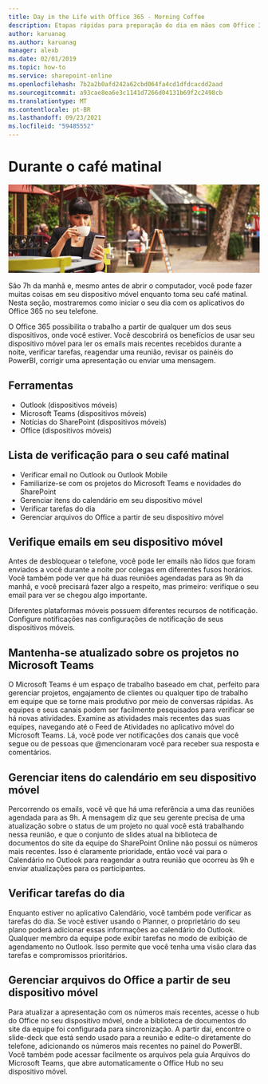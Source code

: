 ```yaml
---
title: Day in the Life with Office 365 - Morning Coffee
description: Etapas rápidas para preparação do dia em mãos com Office 365
author: karuanag
ms.author: karuanag
manager: alexb
ms.date: 02/01/2019
ms.topic: how-to
ms.service: sharepoint-online
ms.openlocfilehash: 7b2a2b0afd242a62cbd064fa4cd1dfdcacdd2aad
ms.sourcegitcommit: a93cae8ea6e3c1141d7266d04131b69f2c2498cb
ms.translationtype: MT
ms.contentlocale: pt-BR
ms.lasthandoff: 09/23/2021
ms.locfileid: "59485552"
---
```

# <a name="during-morning-coffee"></a>Durante o café matinal

![Visual do café matinal](media/ditl_coffee.png)

São 7h da manhã e, mesmo antes de abrir o computador, você pode fazer muitas coisas em seu dispositivo móvel enquanto toma seu café matinal. Nesta seção, mostraremos como iniciar o seu dia com os aplicativos do Office 365 no seu telefone.

O Office 365 possibilita o trabalho a partir de qualquer um dos seus dispositivos, onde você estiver. Você descobrirá os benefícios de usar seu dispositivo móvel para ler os emails mais recentes recebidos durante a noite, verificar tarefas, reagendar uma reunião, revisar os painéis do PowerBI, corrigir uma apresentação ou enviar uma mensagem. 

## <a name="tools"></a>Ferramentas
- Outlook (dispositivos móveis)
- Microsoft Teams (dispositivos móveis)
- Notícias do SharePoint (dispositivos móveis)
- Office (dispositivos móveis)

## <a name="checklist-for-your-morning-coffee"></a>Lista de verificação para o seu café matinal
- Verificar email no Outlook ou Outlook Mobile
- Familiarize-se com os projetos do Microsoft Teams e novidades do SharePoint
- Gerenciar itens do calendário em seu dispositivo móvel
- Verificar tarefas do dia
- Gerenciar arquivos do Office a partir de seu dispositivo móvel 

## <a name="check-mail-from-your-mobile-device"></a>Verifique emails em seu dispositivo móvel
Antes de desbloquear o telefone, você pode ler emails não lidos que foram enviados a você durante a noite por colegas em diferentes fusos horários. Você também pode ver que há duas reuniões agendadas para as 9h da manhã, e você precisará fazer algo a respeito, mas primeiro: verifique o seu email para ver se chegou algo importante.

Diferentes plataformas móveis possuem diferentes recursos de notificação. Configure notificações nas configurações de notificação de seus dispositivos móveis. 

## <a name="get-up-to-date-on-projects-in-microsoft-teams"></a>Mantenha-se atualizado sobre os projetos no Microsoft Teams
O Microsoft Teams é um espaço de trabalho baseado em chat, perfeito para gerenciar projetos, engajamento de clientes ou qualquer tipo de trabalho em equipe que se torne mais produtivo por meio de conversas rápidas. As equipes e seus canais podem ser facilmente pesquisados para verificar se há novas atividades. Examine as atividades mais recentes das suas equipes, navegando até o Feed de Atividades no aplicativo móvel do Microsoft Teams. Lá, você pode ver notificações dos canais que você segue ou de pessoas que @mencionaram você para receber sua resposta e comentários.  

## <a name="manage-calendar-items-on-your-mobile-device"></a>Gerenciar itens do calendário em seu dispositivo móvel
Percorrendo os emails, você vê que há uma referência a uma das reuniões agendada para as 9h. A mensagem diz que seu gerente precisa de uma atualização sobre o status de um projeto no qual você está trabalhando nessa reunião, e que o conjunto de slides atual na biblioteca de documentos do site da equipe do SharePoint Online não possui os números mais recentes. Isso é claramente prioridade, então você vai para o Calendário no Outlook para reagendar a outra reunião que ocorreu às 9h e enviar atualizações para os participantes.

## <a name="check-tasks-for-the-day"></a>Verificar tarefas do dia
Enquanto estiver no aplicativo Calendário, você também pode verificar as tarefas do dia. Se você estiver usando o Planner, o proprietário do seu plano poderá adicionar essas informações ao calendário do Outlook. Qualquer membro da equipe pode exibir tarefas no modo de exibição de agendamento no Outlook. Isso permite que você tenha uma visão clara das tarefas e compromissos prioritários.  

## <a name="manage-office-files-from-your-mobile-device"></a>Gerenciar arquivos do Office a partir de seu dispositivo móvel
Para atualizar a apresentação com os números mais recentes, acesse o hub do Office no seu dispositivo móvel, onde a biblioteca de documentos do site da equipe foi configurada para sincronização. A partir daí, encontre o slide-deck que está sendo usado para a reunião e edite-o diretamente do telefone, adicionando os números mais recentes no painel do PowerBI. Você também pode acessar facilmente os arquivos pela guia Arquivos do Microsoft Teams, que abre automaticamente o Office Hub no seu dispositivo móvel. 